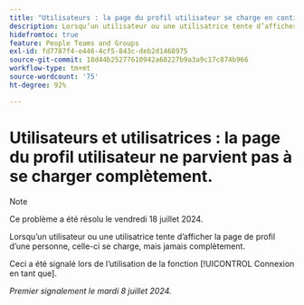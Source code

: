 ```yaml
---
title: "Utilisateurs : la page du profil utilisateur se charge en continu"
description: Lorsqu’un utilisateur ou une utilisatrice tente d’afficher la page de profil d’une personne, celle-ci se charge, mais jamais complètement.
hidefromtoc: true
feature: People Teams and Groups
exl-id: fd7787f4-e446-4cf5-843c-deb2d1468975
source-git-commit: 18d44b25277610942a68227b9a3a9c17c874b966
workflow-type: tm+mt
source-wordcount: '75'
ht-degree: 92%

---
```


# Utilisateurs et utilisatrices : la page du profil utilisateur ne parvient pas à se charger complètement.

>[!NOTE]
>
>Ce problème a été résolu le vendredi 18 juillet 2024.

Lorsqu’un utilisateur ou une utilisatrice tente d’afficher la page de profil d’une personne, celle-ci se charge, mais jamais complètement.

Ceci a été signalé lors de l’utilisation de la fonction [!UICONTROL Connexion en tant que].

_Premier signalement le mardi 8 juillet 2024._
